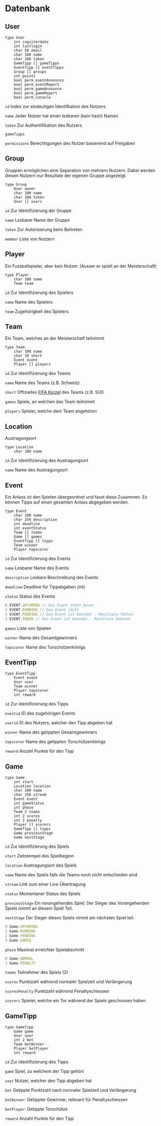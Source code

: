 # Datenbank

## User
```
type User
    int registerdate
    int lastlogin
    char 50 email
    char 100 name
    char 100 token
    GameTipp [] gameTipps
    EventTipp [] eventTipps
    Group [] groups
    int points
    bool perm_eventAnnounce
    bool perm_eventReport
    bool perm_gameAnnounce
    bool perm_gameReport
    bool perm_console
```

`id` Index zur eindeutigen Identifkation des Nutzers

`name` Jeder Nutzer hat einen lesbaren (kein hash) Namen 

`token` Zur Authentifikation des Nutzers

`gameTipps`

`permissions` Berechtigungen des Nutzer basierend auf Freigaben

## Group
Gruppen ermöglichen eine Separation von mehrern Nutzern. Dabei werden diesen Nutzern nur Resultate der eigenen Gruppe angezeigt.

```
type Group
    User owner
    char 100 name
    char 100 token
    User [] users
```

`id` Zur Identifizierung der Gruppe

`name` Lesbarer Name der Gruppe

`token` Zur Autorisierung beim Beitreten

`member` Liste von Nutzern


## Player
Ein Fussballspieler, aber kein Nutzer. (Ausser er spielt an der Meisterschaft)
```
type Player
    char 100 name
    Team team
```

`id` Zur Identifizierung des Spielers

`name` Name des Spielers

`team` Zugehörigkeit des Spielers

## Team
Ein Team, welches an der Meisterschaft teilnimmt
```
type Team
    char 100 name
    char 10 short
    Event event
    Player [] players
```

`id` Zur Identifizierung des Teams

`name` Name des Teams (z.B. Schweiz)

`short` Offizielles [FIFA Kürzel](https://en.wikipedia.org/wiki/List_of_FIFA_country_codes) des Teams (z.B. SUI)

`games` Spiele, an welchen das Team teilnimmt

`players` Spieler, welche dem Team angehören


## Location
Austragungsort
```
type Location
    char 100 name
```

`id` Zur Identifizierung des Austragungsort

`name` Name des Austragungsort


## Event
Ein Anlass ist den Spielen übergeordnet und fasst diese Zusammen. Es können Tipps auf einen gesamten Anlass abgegeben werden.
```
type Event
    char 100 name
    char 256 description
    int deadline
    int eventStatus
    Team [] teams
    Game [] games
    EventTipp [] tipps
    Team winner
    Player topscorer
```

`id` Zur Identifizierung des Events

`name` Lesbarer Name des Events

`description` Lesbare Beschreibung des Events

`deadline` Deadline für Tippabgaben (int)

`status` Status des Events

```js
0 EVENT.UPCOMING // Das Event steht bevor
1 EVENT.RUNNING // Das Event läuft
2 EVENT.PENDING // Das Event ist beendet - Resultate fehlen
3 EVENT.ENDED // Das Event ist beendet - Resultate bekannt 
```

`games` Liste von Spielen

`winner` Name des Gesamtgewinners

`topscorer` Name des Torschützenkönigs

## EventTipp
```
type EventTipp
    Event event
    User user
    Team winner
    Player topscorer
    int reward
```

`id` Zur Identifizierung des Tipps

`eventid` ID des zugehörigen Events

`userid` ID des Nutzers, welcher den Tipp abgeben hat

`winner` Name des getippten Gesamtgewinners

`topscorer` Name des getippten Torschützenkönigs

`reward` Anzahl Punkte für den Tipp

## Game
```
type Game
    int start
    Location location
    char 100 name
    char 256 stream
    Event event
    int gameStatus
    int phase
    Team 2 teams
    int 2 scores
    int 2 penalty
    Player [] scorers
    GameTipp [] tipps
    Game previousStage
    Game nextStage
```

`id` Zur Identifizierung des Spiels

`start` Zeitstempel des Spielbeginn

`location` Austragungsort des Spiels

`name` Name des Spiels falls die Teams noch nicht entschieden sind

`stream` Link zum einer Live-Übertragung

`status` Momentaner Status des Spiels

`previousStage` Ein vorangehendes Spiel; Der Sieger des Vorangehenden Spiels nimmt an diesem Spiel Teil.

`nextStage` Der Sieger dieses Spiels nimmt am nächsten Spiel teil.

```js
0 Game.UPCOMING
1 Game.RUNNING
2 Game.PENDING
3 Game.ENDED
```

`phase` Maximal erreichter Spielabschnitt

```js
0 Game.NORMAL
1 Game.PENALTY
```

`teams` Teilnehmer des Spiels (2)

`scores` Punktzahl während normaler Spielzeit und Verlängerung

`scoresPenalty` Punktzahl während Penaltyschiessen

`scorers` Spieler, welche ein Tor während der Spiels geschossen haben

## GameTipp
```
type GameTipp
    Game game
    User user
    int 2 bet
    Team betWinner
    Player betPlayer
    int reward
```

`id` Zur Identifizierung des Tipps

`game` Spiel, zu welchem der Tipp gehört

`user` Nutzer, welcher den Tipp abgeben hat

`bet` Getippte Punktzahl nach normaler Spielzeit und Verlängerung

`betWinner`: Getippter Gewinner, relevant für Penaltyschiessen

`betPlayer`: Getippte Torschütze

`reward` Anzahl Punkte für den Tipp